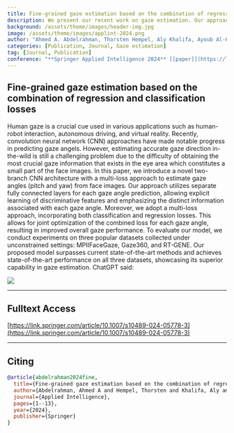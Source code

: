 ```yaml
---
title: Fine-grained gaze estimation based on the combination of regression and classification losses
description: We present our recent work on gaze estimation. Our approach is a novel two-branch CNN architecture with a multi-loss approach to estimate gaze angles (pitch and yaw) from face images, enabling explicit learning of discriminative features for each angle. Through experiments on three datasets, the proposed model outperforms state-of-the-art methods, demonstrating superior performance in gaze estimation under unconstrained conditions.
background: /assets/theme/images/header-img.jpg
image: /assets/theme/images/applint-2024.png
author: "Ahmed A. Abdelrahman, Thorsten Hempel, Aly Khalifa, Ayoub Al-Hamadi"
categories: [Publication, Journal, Gaze estimation]
tag: [Journal, Publication]
conference: "**Springer Applied Intelligence 2024** [[paper]](https://link.springer.com/article/10.1007/s10489-024-05778-3)"
---
```


## Fine-grained gaze estimation based on the combination of regression and classification losses

Human gaze is a crucial cue used in various applications such as human-robot interaction, autonomous driving, and virtual reality. Recently, convolution neural network (CNN) approaches have made notable progress in predicting gaze angels. However, estimating accurate gaze direction in-the-wild is still a challenging problem due to the difficulty of obtaining the most crucial gaze information that exists in the eye area which constitutes a small part of the face images. In this paper, we introduce a novel two-branch CNN architecture with a multi-loss approach to estimate gaze angles (pitch and yaw) from face images. Our approach utilizes separate fully connected layers for each gaze angle prediction, allowing explicit learning of discriminative features and emphasizing the distinct information associated with each gaze angle. Moreover, we adopt a multi-loss approach, incorporating both classification and regression losses. This allows for joint optimization of the combined loss for each gaze angle, resulting in improved overall gaze performance. To evaluate our model, we conduct experiments on three popular datasets collected under unconstrained settings: MPIIFaceGaze, Gaze360, and RT-GENE. Our proposed model surpasses current state-of-the-art methods and achieves state-of-the-art performance on all three datasets, showcasing its superior capability in gaze estimation.
ChatGPT said:

![](/enabling/assets/theme/images/applint-2024.png)

---

## Fulltext Access
[https://link.springer.com/article/10.1007/s10489-024-05778-3](https://link.springer.com/article/10.1007/s10489-024-05778-3)

---

## Citing

```bibtex
@article{abdelrahman2024fine,
  title={Fine-grained gaze estimation based on the combination of regression and classification losses},
  author={Abdelrahman, Ahmed A and Hempel, Thorsten and Khalifa, Aly and Al-Hamadi, Ayoub},
  journal={Applied Intelligence},
  pages={1--13},
  year={2024},
  publisher={Springer}
}
```

